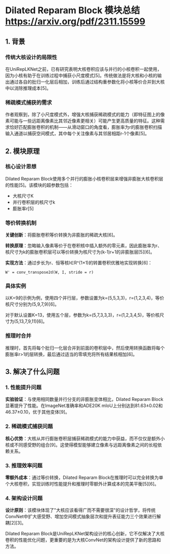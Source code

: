 # Dilated Reparam Block 模块总结 https://arxiv.org/pdf/2311.15599

## 1. 背景

### 传统大核设计的局限性
在UniRepLKNet之前，已有研究表明大核卷积应该与并行的小核卷积一起使用，因为小核有助于在训练过程中捕获小尺度模式[5]。传统做法是将大核和小核的输出通过各自的批归一化层后相加，训练后通过结构重参数化将小核等价合并到大核中以消除推理成本[5]。

### 稀疏模式捕获的需求
作者观察到，除了小尺度模式外，增强大核捕获稀疏模式的能力（即特征图上的像素可能与一些远距离像素比其邻近像素更相关）可能产生更高质量的特征。这种需求恰好匹配膨胀卷积的机制——从滑动窗口的角度看，膨胀率为r的膨胀卷积扫描输入通道以捕获空间模式，其中每个关注像素与其邻居相距r-1个像素[5]。

## 2. 模块原理

### 核心设计思想
Dilated Reparam Block使用多个并行的膨胀小核卷积层来增强非膨胀大核卷积层的性能[5]。该模块的超参数包括：
- 大核尺寸K
- 并行卷积层的核尺寸k  
- 膨胀率r[5]

### 等价转换机制
**关键创新**：将膨胀卷积等价转换为非膨胀的稀疏大核[6]。

**转换原理**：忽略输入像素等价于在卷积核中插入额外的零元素，因此膨胀率为r、核尺寸为k的膨胀卷积层可以等价转换为核尺寸为(k-1)r+1的非膨胀层[5][6]。

**实现方法**：通过步长为r、恒等核I∈R^(1×1)的转置卷积优雅地实现转换[6]：
```
W' = conv_transpose2d(W, I, stride = r)
```

### 具体实例
以K=9的示例为例，使用四个并行层，参数设置为k=(5,5,3,3)，r=(1,2,3,4)，等价核尺寸分别为(5,9,7,9)[6]。

对于默认设置K=13，使用五个层，参数为k=(5,7,3,3,3)，r=(1,2,3,4,5)，等价核尺寸为(5,13,7,9,11)[6]。

### 推理时合并
推理时，首先将每个批归一化层合并到前面的卷积层中，然后使用转换函数将每个膨胀率r>1的层转换，最后通过适当的零填充将所有结果核相加[6]。

## 3. 解决了什么问题

### 1. 性能提升问题
**实验验证**：与使用相同数量并行分支的非膨胀变体相比，Dilated Reparam Block显著提升了性能。在ImageNet准确率和ADE20K mIoU上分别达到81.63±0.02和46.37±0.10，优于其他变体[9]。

### 2. 稀疏模式捕获问题
**核心优势**：大核从并行膨胀卷积层捕获稀疏模式的能力中获益，而不仅仅是额外小核或不同感受野的组合[9]。这使得模型能够建立像素与远距离像素之间的长程依赖关系。

### 3. 推理效率问题
**零额外成本**：通过等价转换，Dilated Reparam Block在推理时可以完全转换为单个大核卷积，实现训练时性能提升和推理时零额外计算成本的完美平衡[5][6]。

### 4. 架构设计问题
**设计原则**：该模块体现了"大核应该看得广而不需要很深"的设计哲学，将传统ConvNet中扩大感受野、增加空间模式抽象层次和提升表征能力三个效果进行解耦[2][3]。

Dilated Reparam Block是UniRepLKNet架构设计的核心创新，它不仅解决了大核卷积的性能优化问题，更重要的是为大核ConvNet的架构设计提供了新的思路和方法。